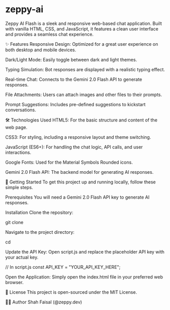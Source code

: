 # zeppy-ai
Zeppy AI Flash is a sleek and responsive web-based chat application. Built with vanilla HTML, CSS, and JavaScript, it features a clean user interface and provides a seamless chat experience.

✨ Features
Responsive Design: Optimized for a great user experience on both desktop and mobile devices.

Dark/Light Mode: Easily toggle between dark and light themes.

Typing Simulation: Bot responses are displayed with a realistic typing effect.

Real-time Chat: Connects to the Gemini 2.0 Flash API to generate responses.

File Attachments: Users can attach images and other files to their prompts.

Prompt Suggestions: Includes pre-defined suggestions to kickstart conversations.

🛠️ Technologies Used
HTML5: For the basic structure and content of the web page.

CSS3: For styling, including a responsive layout and theme switching.

JavaScript (ES6+): For handling the chat logic, API calls, and user interactions.

Google Fonts: Used for the Material Symbols Rounded icons.

Gemini 2.0 Flash API: The backend model for generating AI responses.

🚀 Getting Started
To get this project up and running locally, follow these simple steps.

Prerequisites
You will need a Gemini 2.0 Flash API key to generate AI responses.

Installation
Clone the repository:

git clone <your-repository-url>

Navigate to the project directory:

cd <your-project-directory>

Update the API Key:
Open script.js and replace the placeholder API key with your actual key.

// In script.js
const API_KEY = "YOUR_API_KEY_HERE";

Open the Application:
Simply open the index.html file in your preferred web browser.

📜 License
This project is open-sourced under the MIT License.

🧑‍💻 Author
Shah Faisal (@zeppy.dev)
